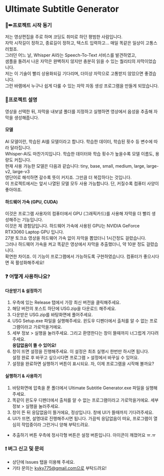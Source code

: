 # Ultimate Subtitle Generator

### 📘✏프로젝트 시작 동기
저는 영상편집을 주로 하며 코딩도 취미로 하던 평범한 사람입니다.<br>
자막 시작길이 정하고, 종료길이 정하고, 텍스트 입력하고... 매일 똑같은 일상이 고통스러웠죠.<br>
그러던 어느 날, Whisper AI라는 Speech-To-Text 서비스를 발견하였고,<br>
샘플을 돌려서 나온 자막은 완벽하지 않지만 충분히 읽을 수 있는 퀄리티의 자막이었습니다.<br>
저는 이 기술이 빨리 상용화되길 기다리며, 더이상 자막으로 고통받지 않았으면 좋겠습니다.<br>
그런 바램에서 누구나 쉽게 다룰 수 있는 자막 자동 생성 프로그램을 만들게 되었습니다.<br>

### 📜프로젝트 설명
영상을 선택한 뒤, 자막을 내보낼 폴더를 지정하고 실행하면 영상에서 음성을 추출해 자막을 생성해줍니다.
#### 모델
AI 모델이란, 학습된 AI를 모델이라고 합니다. 학습한 데이터, 학습된 횟수 등 변수에 따라 달라집니다.<br>
Whisper-AI도 마찬가지입니다. 학습한 데이터와 학습 횟수가 높을수록 모델 이름도, 용량도 커집니다.<br>
현재 사용 가능한 모델은 다음과 같습니다: tiny, base, small, medium, large, large-v2, large-v3<br>
영단어로 해석하면 갈수록 뜻이 커지죠. 그만큼 더 복잡하다는 것입니다.<br>
이 프로젝트에서는 앞서 나열된 모델 모두 사용 가능합니다. 단, 커질수록 컴퓨터 사양이 좋아야죠.
#### 하드웨어 가속 (GPU, CUDA)
이것은 프로그램 사용자의 컴퓨터에서 GPU (그래픽카드)를 사용해 자막을 더 빨리 생성해주는 기능입니다.<br>
이것은 제 경험담입니다. 하드웨어 가속에 사용된 GPU는 NVIDIA GeForce RTX3060 Laptop GPU 입니다.<br>
27분 토크쇼 영상을 하드웨어 가속 없이 자막을 뽑았더니 1시간정도 걸렸습니다.<br>
그러나 하드웨어 가속을 켜고 똑같은 영상에서 자막을 추출했더니, 약 10분 정도 걸렸습니다.<br>
확연한 차이죠. 이 기능이 프로그램에서 가능하도록 구현하였습니다. 컴퓨터가 좋으시다면 꼭 활성화해주세요!<br>

### ❓ 어떻게 사용하나요?
#### 다운받기 & 설정하기
1. 우측에 있는 Release 탭에서 가장 최신 버전을 클릭해주세요.
2. 해당 버전의 포스트 하단에 USG.zip을 다운로드 해주세요.
3. 다운받은 USG.zip를 바탕화면에 풀어주세요.
4. USG Setup.exe 파일을 실행해주세요. 윈도우 디펜더에서 출처를 알 수 없는 프로그램이라고 가로막을거에요.
5. 세부 정보 > 실행을 눌러주세요. 그리고 환영한다는 창이 뜰때까지 너그럽게 기다려주세요.<br>
<b>응답없음이 뜰 수 있어요!</b>
6. 창이 뜨면 설정을 진행해주세요. 이 설정은 최초 실행시 한번만 하시면 됩니다.<br>
   설정 완료 후 바꾸고 싶으시다면 프로그램 > 설정에서 바꾸실 수 있어요.
8. 설정을 완료하면 실행하기 버튼이 표시되요. 자, 이제 프로그램을 시작해 볼까요?
#### 실행하기 & 사용하기
1. 바탕화면에 압축을 푼 폴더에서 Ultimate Subtitle Generator.exe 파일을 실행해주세요.
2. 똑같이 윈도우 디펜더에서 출처를 알 수 없는 프로그램이라고 가로막을거에요. 세부 정보 > 실행을 눌러주세요.
3. 창이 뜬 뒤 응답없음이 뜰거에요, 정상입니다. 창에 UI가 뜰때까지 기다려주세요.
4. UI가 뜨면, 설명대로 진행해주시면 됩니다. 가끔씩 응답없음이 떠요, 프로그램이 열심히 작업중이라 그런거니 양해 부탁드려요.
- 추출하기 버튼 우측에 정사각형 버튼은 설정 버튼입니다. 아이콘이 깨졌어요 ㅠ.ㅠ

### ❗ 버그 신고 및 문의
- 상단에 Issues 탭을 이용해 주세요.
- 기타 문의는 kyky775@gmail.com으로 부탁드려요!

